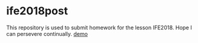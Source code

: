 # ife2018post
This repository is used to submit homework for the lesson IFE2018.
Hope I can persevere continually.
[demo](https://williamtell1871.github.io/ife2018post/day20-21.html) 
